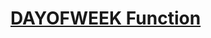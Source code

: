 # [DAYOFWEEK Function](https://dev.mysql.com/doc/refman/8.0/en/date-and-time-functions.html#function_dayofweek)

